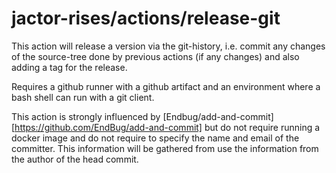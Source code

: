 # jactor-rises/actions/release-git

This action will release a version via the git-history, i.e. commit any
changes of the source-tree done by previous actions (if any changes) and
also adding a tag for the release.

Requires a github runner with a github artifact and an environment where
a bash shell can run with a git client.

This action is strongly influenced by [Endbug/add-and-commit][https://github.com/EndBug/add-and-commit]
but do not require running a docker image and do not require to specify
the name and email of the committer. This information will be gathered
from use the information from the author of the head commit.
